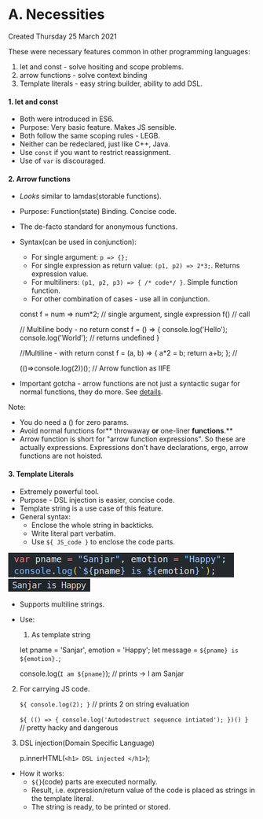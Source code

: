 # A. Necessities

Created Thursday 25 March 2021

These were necessary features common in other programming languages:

1. let and const - solve hositing and scope problems.
2. arrow functions - solve context binding
3. Template literals - easy string builder, ability to add DSL.

#### 1. let and const

- Both were introduced in ES6.
- Purpose: Very basic feature. Makes JS sensible.
- Both follow the same scoping rules - LEGB.
- Neither can be redeclared, just like C++, Java.
- Use `const` if you want to restrict reassignment.
- Use of `var` is discouraged.

#### 2. Arrow functions

- _Looks_ similar to lamdas(storable functions).
- Purpose: Function(state) Binding. Concise code.
- The de-facto standard for anonymous functions.
- Syntax(can be used in conjunction):

  - For single argument: `p => {};`
  - For single expression as return value: `(p1, p2) => 2*3;`. Returns expression value.
  - For multiliners: `(p1, p2, p3) => { /* code*/ }`. Simple function function.
  - For other combination of cases - use all in conjunction.

  const f = num => num\*2; // single argument, single expression
  f() // call

  // Multiline body - no return
  const f = () =>
  {
  console.log('Hello');
  console.log('World'); // returns undefined
  }

  //Multiline - with return
  const f = (a, b) => {
  a\*2 = b;
  return a+b;
  }; //

  (()=>console.log(2))(); // Arrow function as IIFE

- Important gotcha - arrow functions are not just a syntactic sugar for normal functions, they do more. See [details](this_and_arrow_functions.md).

Note:

- You do need a () for zero params.
- Avoid normal functions for** throwaway **or** one-liner **functions**.**
- Arrow function is short for "arrow function expressions". So these are actually expressions. Expressions don't have declarations, ergo, arrow functions are not hoisted.

#### 3. Template Literals

- Extremely powerful tool.
- Purpose - DSL injection is easier, concise code.
- Template string is a use case of this feature.
- General syntax:
  - Enclose the whole string in backticks.
  - Write literal part verbatim.
  - Use `${ JS_code }` to enclose the code parts.

![](/assets/A_Necessities-image-1.png)
![](/assets/A_Necessities-image-2.png)

- Supports multiline strings.
- Use:

  1.  As template string

  let pname = 'Sanjar', emotion = 'Happy';
  let message = `${pname} is ${emotion}.`;

  console.log(`I am ${pname}`); // prints -> I am Sanjar

2. For carrying JS code.

   `${ console.log(2); }` // prints 2 on string evaluation

   `${ (() => { console.log('Autodestruct sequence intiated'); })() } ` // pretty hacky and dangerous

3. DSL injection(Domain Specific Language)

   p.innerHTML(`<h1> DSL injected </h1>`);

- How it works:
  - `${}`(code) parts are executed normally.
  - Result, i.e. expression/return value of the code is placed as strings in the template literal.
  - The string is ready, to be printed or stored.
